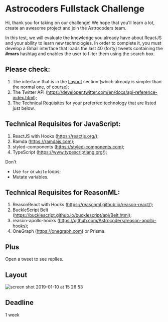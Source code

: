# Astrocoders Fullstack Challenge

Hi, thank you for taking on our challenge! We hope that you'll learn a lot, create an awesome project and join the Astrocoders team.

In this test, we will evaluate the knowledge you already have about ReactJS and your ability to learn new technologies. In order to complete it, you must develop a Gmail interface that loads the last 40 (forty) tweets containing the **#mars** hashtag and enables the user to filter them using the search box.

## Please check:

1. The interface that is in the [Layout](#layout) section (which already is simpler than the normal one, of course);
2. The Twitter API (https://developer.twitter.com/en/docs/api-reference-index.html);
3. The Technical Requisites for your preferred technology that are listed just below.

## Technical Requisites for JavaScript:

1. ReactJS with Hooks (https://reactjs.org/);
2. Ramda (https://ramdajs.com);
3. styled-components (https://styled-components.com);
4. TypeScript (https://www.typescriptlang.org/);

Don't
- Use `for` or `while` loops;
- Mutate variables.

## Technical Requisites for ReasonML:

1. ReasonReact with Hooks (https://reasonml.github.io/reason-react/);
2. BuckleScript Belt (https://bucklescript.github.io/bucklescript/api/Belt.html);
3. reason-apollo-hooks (https://github.com/Astrocoders/reason-apollo-hooks);
4. OneGraph (https://onegraph.com) or Prisma.

## Plus

Open a tweet to see replies.

## Layout

![screen shot 2019-01-10 at 15 26 53](https://user-images.githubusercontent.com/4806269/50987231-2f502980-14f0-11e9-9f3b-c52ef553a3d2.png)

## Deadline

1 week



